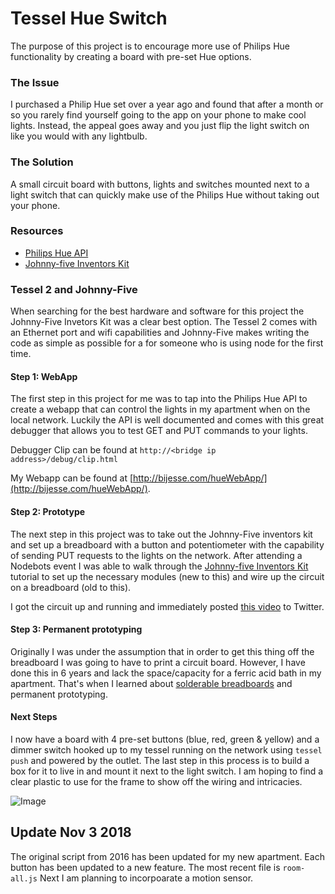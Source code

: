 # Tessel Hue Switch
The purpose of this project is to encourage more use of Philips Hue functionality by creating a board with pre-set Hue options.

### The Issue
I purchased a Philip Hue set over a year ago and found that after a month or so you rarely find yourself going to the app on your phone to make cool lights. Instead, the appeal goes away and you just flip the light switch on like you would with any lightbulb.

### The Solution 
A small circuit board with buttons, lights and switches mounted next to a light switch that can quickly make use of the Philips Hue without taking out your phone.

### Resources
* [Philips Hue API](http://www.developers.meethue.com/)
* [Johnny-five Inventors Kit](https://learn.sparkfun.com/tutorials/experiment-guide-for-the-johnny-five-inventors-kit/hardware-installation-and-setup)

### Tessel 2 and Johnny-Five
When searching for the best hardware and software for this project the Johnny-Five Invetors Kit was a clear best option. The Tessel 2 comes with an Ethernet port and wifi capabilities and Johnny-Five makes writing the code as simple as possible for a for someone who is using node for the first time.

#### Step 1: WebApp
The first step in this project for me was to tap into the Philips Hue API to create a webapp that can control the lights in my apartment when on the local network. Luckily the API is well documented and comes with this great debugger that allows you to test GET and PUT commands to your lights.

Debugger Clip can be found at
`http://<bridge ip address>/debug/clip.html`

My Webapp can be found at [http://bijesse.com/hueWebApp/](http://bijesse.com/hueWebApp/).

#### Step 2: Prototype
The next step in this project was to take out the Johnny-Five inventors kit and set up a breadboard with a button and potentiometer with the capability of sending PUT requests to the lights on the network. After attending a Nodebots event I was able to walk through the [Johnny-five Inventors Kit](https://learn.sparkfun.com/tutorials/experiment-guide-for-the-johnny-five-inventors-kit/hardware-installation-and-setup) tutorial to set up the necessary modules (new to this) and wire up the circuit on a breadboard (old to this).  

I got the circuit up and running and immediately posted [this video](https://twitter.com/Bijesse/status/771714092625190912) to Twitter.

#### Step 3: Permanent prototyping
Originally I was under the assumption that in order to get this thing off the breadboard I was going to have to print a circuit board. However, I have done this in 6 years and lack the space/capacity for a ferric acid bath in my apartment. That's when I learned about [solderable breadboards](https://www.amazon.com/s/ref=nb_sb_ss_c_1_11?url=search-alias%3Daps&field-keywords=solderable+breadboard&sprefix=solderable+%2Caps%2C421) and permanent prototyping. 

#### Next Steps
I now have a board with 4 pre-set buttons (blue, red, green & yellow) and a dimmer switch hooked up to my tessel running on the network using `tessel push` and powered by the outlet. The last step in this process is to build a box for it to live in and mount it next to the light switch. I am hoping to find a clear plastic to use for the frame to show off the wiring and intricacies. 

![Image](http://i.imgur.com/ZhqZ2rh.jpg)

## Update Nov 3 2018
The original script from 2016 has been updated for my new apartment. Each button has been updated to a new feature. The most recent file is `room-all.js` Next I am planning to incorpoarate a motion sensor.